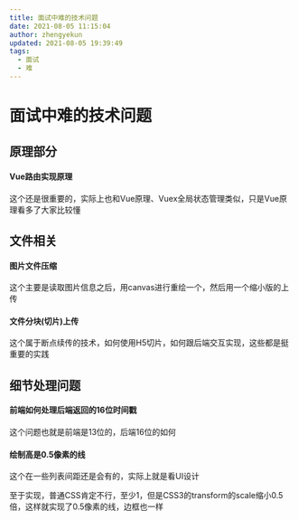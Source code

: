```yaml
---
title: 面试中难的技术问题
date: 2021-08-05 11:15:04
author: zhengyekun
updated: 2021-08-05 19:39:49
tags: 
  - 面试
  - 难
---
```

# 面试中难的技术问题

## 原理部分

#### Vue路由实现原理

这个还是很重要的，实际上也和Vue原理、Vuex全局状态管理类似，只是Vue原理看多了大家比较懂

## 文件相关

#### 图片文件压缩

这个主要是读取图片信息之后，用canvas进行重绘一个，然后用一个缩小版的上传

#### 文件分块(切片)上传

这个属于断点续传的技术，如何使用H5切片，如何跟后端交互实现，这些都是挺重要的实践

## 细节处理问题

#### 前端如何处理后端返回的16位时间戳

这个问题也就是前端是13位的，后端16位的如何

#### 绘制高是0.5像素的线

这个在一些列表间距还是会有的，实际上就是看UI设计

至于实现，普通CSS肯定不行，至少1，但是CSS3的transform的scale缩小0.5倍，这样就实现了0.5像素的线，边框也一样
